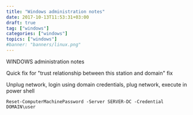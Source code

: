 ```yaml
---
title: "Windows administration notes"
date: 2017-10-13T11:53:31+03:00
draft: true
tag: ["windows"]
categories: ["windows"]
topics: ["windows"]
#banner: "banners/linux.png"
---
```



WINDOWS administration notes

Quick fix for "trust relationship between this station and domain" fix

Unplug network, login using domain credentials, plug network, execute in power shell

`Reset-ComputerMachinePassword -Server SERVER-DC -Credential DOMAIN\user`
